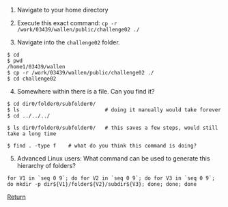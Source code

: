 

1) Navigate to your home directory

2) Execute this exact command: `cp -r /work/03439/wallen/public/challenge02 ./`

3) Navigate into the `challenge02` folder.

```
$ cd
$ pwd
/home1/03439/wallen
$ cp -r /work/03439/wallen/public/challenge02 ./
$ cd challenge02
```

4) Somewhere within there is a file. Can you find it?

```
$ cd dir0/folder0/subfolder0/
$ ls                            # doing it manually would take forever
$ cd ../../../
```

```
$ ls dir0/folder0/subfolder0/   # this saves a few steps, would still take a long time
```


<!--- $ tree ./           # use tree to print a file hierarchy and scroll through --->
```
$ find . -type f    # what do you think this command is doing?
```

5) Advanced Linux users: What command can be used to generate this hierarchy of folders?
```
for V1 in `seq 0 9`; do for V2 in `seq 0 9`; do for V3 in `seq 0 9`; do mkdir -p dir${V1}/folder${V2}/subdir${V3}; done; done; done
```


[Return](intro_to_linux_03.md)
